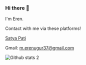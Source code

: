 
### Hi there 👋

I'm Eren.

Contact with me via these platforms!
<div class="LI-profile-badge"  data-version="v1" data-size="large" data-locale="en_US" data-type="horizontal" data-theme="dark" data-vanity="satya-pati-562193171"><a class="LI-simple-link" href='https://in.linkedin.com/in/satya-pati-562193171?trk=profile-badge'>Satya Pati</a></div>

<script type="text/javascript" src="https://platform.linkedin.com/badges/js/profile.js" async defer></script>
Gmail: m.erenugur37@gmail.com
	


![Github stats 2](https://github-readme-stats.vercel.app/api?username=Erendevv&show_icons=true&theme=radical)


